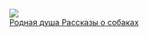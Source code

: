 ![](/books/adv_animal/Мария%20Семенова/Родная%20душа%20Рассказы%20о%20собаках.jpg)  
[Родная душа Рассказы о собаках](/books/adv_animal/Мария%20Семенова/Родная%20душа%20Рассказы%20о%20собаках)